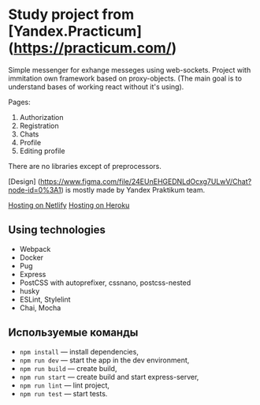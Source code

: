 # Study project from [Yandex.Practicum] (https://practicum.com/)

Simple messenger for exhange messeges using web-sockets.
Project with immitation own framework based on proxy-objects. (The main goal is to understand bases of working react without it's using).

Pages:
1. Authorization
2. Registration
3. Chats
4. Profile
5. Editing profile

There are no libraries except of preprocessors.

[Design] (https://www.figma.com/file/24EUnEHGEDNLdOcxg7ULwV/Chat?node-id=0%3A1) is mostly made by Yandex Praktikum team.

[Hosting on Netlify](https://clever-leavitt-22bd57.netlify.app)
[Hosting on Heroku](https://praktikum-messenger-again.herokuapp.com/)

## Using technologies

- Webpack
- Docker
- Pug
- Express
- PostCSS with autoprefixer, cssnano, postcss-nested
- husky
- ESLint, Stylelint
- Chai, Mocha

## Используемые команды

- `npm install` —  install dependencies,
- `npm run dev` — start the app in the dev environment,
- `npm run build` — create build,
- `npm run start` — create build and start express-server,
- `npm run lint` — lint project,
- `npm run test` — start tests.